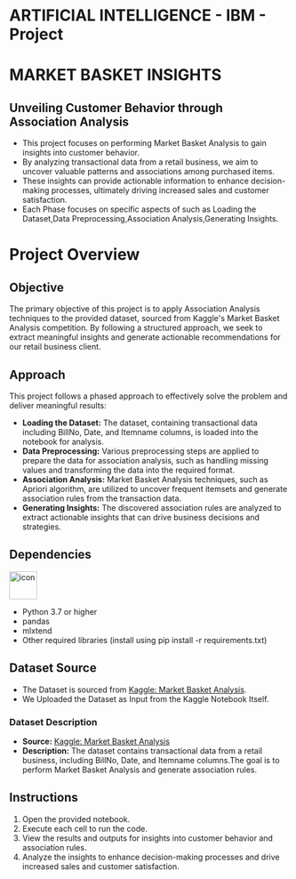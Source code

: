 # ARTIFICIAL INTELLIGENCE - IBM - Project
# MARKET BASKET INSIGHTS

## Unveiling Customer Behavior through Association Analysis

 - This project focuses on performing Market Basket Analysis to gain insights into customer behavior.
 - By analyzing transactional data from a retail business, we aim to uncover valuable patterns and associations among purchased items.
 - These insights can provide actionable information to enhance decision-making processes, ultimately driving increased sales and customer satisfaction.
 - Each Phase focuses on specific aspects of such as Loading the Dataset,Data Preprocessing,Association Analysis,Generating Insights.

#  Project Overview
## Objective

The primary objective of this project is to apply Association Analysis techniques to the provided dataset, sourced from Kaggle's Market Basket Analysis competition. By following a structured approach, we seek to extract meaningful insights and generate actionable recommendations for our retail business client.

## Approach
This project follows a phased approach to effectively solve the problem and deliver meaningful results:
- **Loading the Dataset:** The dataset, containing transactional data including BillNo, Date, and Itemname columns, is loaded into the notebook for analysis.
- **Data Preprocessing:** Various preprocessing steps are applied to prepare the data for association analysis, such as handling missing values and transforming the data into the required format.
- **Association Analysis:** Market Basket Analysis techniques, such as Apriori algorithm, are utilized to uncover frequent itemsets and generate association rules from the transaction data.
- **Generating Insights:** The discovered association rules are analyzed to extract actionable insights that can drive business decisions and strategies.

## Dependencies
<div align="left">
  <img src="https://techstack-generator.vercel.app/python-icon.svg" alt="icon" width="50" height="50" />
</div>

- Python 3.7 or higher
- pandas
- mlxtend
- Other required libraries (install using pip install -r requirements.txt)

## Dataset Source

- The Dataset is sourced from [Kaggle: Market Basket Analysis](https://www.kaggle.com/datasets/aslanahmedov/market-basket-analysis).
- We Uploaded the Dataset as Input from the Kaggle Notebook Itself.

### Dataset Description

- **Source:** [Kaggle: Market Basket Analysis](https://www.kaggle.com/datasets/aslanahmedov/market-basket-analysis)
- **Description:** The dataset contains transactional data from a retail business, including BillNo, Date, and Itemname columns.The goal is to perform Market Basket Analysis and generate association rules.

## Instructions
1. Open the provided notebook.
2. Execute each cell to run the code.
3. View the results and outputs for insights into customer behavior and association rules.
4. Analyze the insights to enhance decision-making processes and drive increased sales and customer satisfaction.
   
